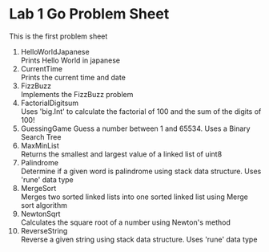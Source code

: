 # Lab 1 Go Problem Sheet
This is the first problem sheet

1. HelloWorldJapanese  
Prints Hello World in japanese
2. CurrentTime  
Prints the current time and date
3. FizzBuzz  
Implements the FizzBuzz problem
4. FactorialDigitsum  
Uses 'big.Int' to calculate the factorial of 100 and the sum of the digits of 100!
5. GuessingGame
Guess a number between 1 and 65534. Uses a Binary Search Tree
6. MaxMinList  
Returns the smallest and largest value of a linked list of uint8
7. Palindrome  
Determine if a given word is palindrome using stack data structure. Uses 'rune' data type
8. MergeSort  
Merges two sorted linked lists into one sorted linked list using Merge sort algorithm
9. NewtonSqrt  
Calculates the square root of a number using Newton's method
10. ReverseString  
Reverse a given string using stack data structure. Uses 'rune' data type